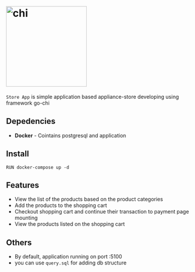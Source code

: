 # <img alt="chi" src="https://cdn.rawgit.com/go-chi/chi/master/_examples/chi.svg" width="220" />


`Store App` is simple application based appliance-store developing using framework go-chi

## Depedencies
  * **Docker** - Cointains postgresql and application

## Install
  `RUN docker-compose up -d`

## Features
* View the list of the products based on the product categories
* Add the products to the shopping cart
* Checkout shopping cart and continue their transaction to payment page mounting
* View the products listed on the shopping cart


## Others
- By default, application running on port :5100
- you can use `query.sql` for adding db structure
